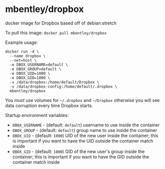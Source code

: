 mbentley/dropbox
================

docker image for Dropbox based off of debian:stretch

To pull this image:
`docker pull mbentley/dropbox`

Example usage:
```
docker run -d \
  --name dropbox \
  --net=host \
  -e DBOX_USERNAME=default \
  -e DBOX_GROUP=default \
  -e DBOX_UID=1000 \
  -e DBOX_GID=1000 \
  -v /data/dropbox:/home/default/Dropbox \
  -v /data/dropbox-config:/home/default/.dropbox \
  mbentley/dropbox
```

You *must* use volumes for `~/.dropbox` and `~/Dropbox` otherwise you will see data corruption every time Dropbox starts.

Startup environment variables:
  * `DBOX_USERNAME` - (default: `default`) username to use inside the container
  * `DBOX_GROUP` - (default: `default`) group name to use inside the container
  * `DBOX_UID` - (default: `1000`) UID of the new user inside the container; this is important if you want to have the UID outside the container match inside
  * `DBOX_GID` - (default: `1000`) GID of the new user's group inside the container; this is important if you want to have the GID outside the container match inside
